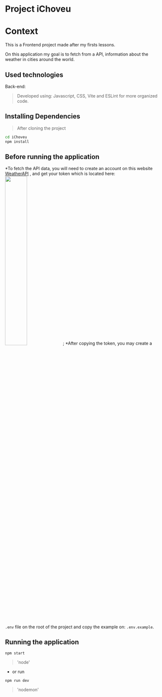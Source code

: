 # Project iChoveu

# Context
This is a Frontend project made after my firsts lessons.

On this application my goal is to fetch from a API, information about the weather in cities around the world.

## Used technologies

Back-end:
> Developed using: Javascript, CSS, Vite and ESLint for more organized code.

## Installing Dependencies

> After cloning the project

```bash
cd iChoveu
npm install
```

## Before running the application

*To fetch the API data, you will need to create an account on this website [WeatherAPI](https://www.weatherapi.com/signup.aspx) , and get your token which is located here:
  <img width="37.7%" src="" />;
*After copying the token, you may create a ```.env``` file on the root of the project and copy the example on: ```.env.example```.

## Running the application
  
  ```
  npm start
  ```
  > 'node'
  
  - or run
    
  ```
  npm run dev
  ```
  > 'nodemon'
